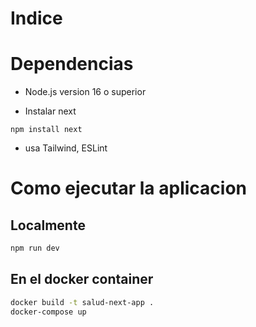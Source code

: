 # Indice

# Dependencias
- Node.js version 16 o superior

- Instalar next
```
npm install next
```

- usa Tailwind, ESLint

# Como ejecutar la aplicacion

## Localmente
```bash
npm run dev
```

## En el docker container
```bash
docker build -t salud-next-app .
docker-compose up
```
